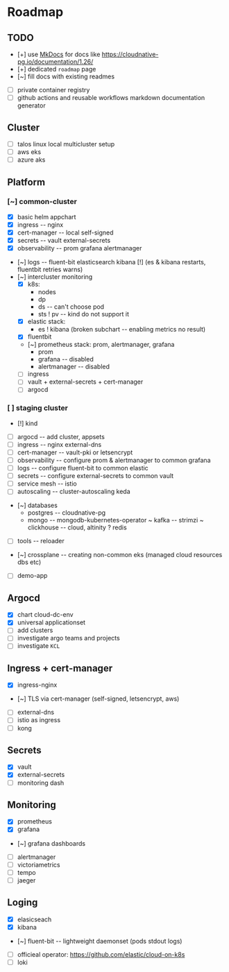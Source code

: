 # Roadmap

## TODO

- [+] use [MkDocs](https://www.mkdocs.org) for docs like https://cloudnative-pg.io/documentation/1.26/
- [+] dedicated `roadmap` page
- [~] fill docs with existing readmes
- [ ] private container registry
- [ ] github actions and reusable workflows markdown documentation generator

## Cluster

- [ ] talos linux local multicluster setup
- [ ] aws eks
- [ ] azure aks

## Platform

### [~] common-cluster

- [x] basic helm appchart
- [x] ingress -- nginx
- [x] cert-manager -- local self-signed
- [x] secrets -- vault external-secrets
- [x] observability -- prom grafana alertmanager
- [~] logs -- fluent-bit elasticsearch kibana
  [!] (es & kibana restarts, fluentbit retries warns)
- [~] intercluster monitoring
  * [x] k8s:
      + nodes
      + dp
      + ds -- can't choose pod
      + sts
      ! pv -- kind do not support it
  * [x] elastic stack:
      + es
      ! kibana (broken subchart -- enabling metrics no result)
  * [x] fluentbit
  * [~] prometheus stack: prom, alertmanager, grafana
      + prom
      - grafana -- disabled
      - alertmanager -- disabled
  * [ ] ingress
  * [ ] vault + external-secrets + cert-manager
  * [ ] argocd

### [ ] staging cluster

- [!] kind
- [ ] argocd -- add cluster, appsets
- [ ] ingress -- nginx external-dns
- [ ] cert-manager -- vault-pki or letsencrypt
- [ ] observability -- configure prom & alertmanager to common grafana
- [ ] logs -- configure fluent-bit to common elastic
- [ ] secrets -- configure external-secrets to common vault
- [ ] service mesh -- istio
- [ ] autoscaling -- cluster-autoscaling keda
- [~] databases
    + postgres -- cloudnative-pg
    + mongo -- mongodb-kubernetes-operator
    ~ kafka -- strimzi
    ~ clickhouse -- cloud, altinity
    ? redis
- [ ] tools -- reloader
- [~] crossplane -- creating non-common eks (managed cloud resources dbs etc)
- [ ] demo-app

## Argocd

- [x] chart cloud-dc-env
- [x] universal applicationset
- [ ] add clusters
- [ ] investigate argo teams and projects
- [ ] investigate `KCL`

## Ingress + cert-manager

- [x] ingress-nginx
- [~] TLS via cert-manager (self-signed, letsencrypt, aws)
- [ ] external-dns
- [ ] istio as ingress
- [ ] kong

## Secrets

- [x] vault
- [x] external-secrets
- [ ] monitoring dash

## Monitoring

- [x] prometheus
- [x] grafana
- [~] grafana dashboards
- [ ] alertmanager
- [ ] victoriametrics
- [ ] tempo
- [ ] jaeger

## Loging

- [x] elasicseach
- [x] kibana
- [~] fluent-bit -- lightweight daemonset (pods stdout logs)
- [ ] officieal operator: https://github.com/elastic/cloud-on-k8s
- [ ] loki
